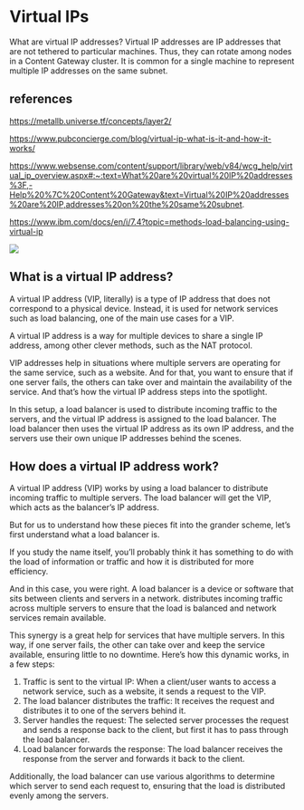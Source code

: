 # Virtual IPs

What are virtual IP addresses? Virtual IP addresses are IP addresses that are not tethered to particular machines. Thus, they can rotate among nodes in a Content Gateway cluster. It is common for a single machine to represent multiple IP addresses on the same subnet.

## references

<https://metallb.universe.tf/concepts/layer2/>

<https://www.pubconcierge.com/blog/virtual-ip-what-is-it-and-how-it-works/>

<https://www.websense.com/content/support/library/web/v84/wcg_help/virtual_ip_overview.aspx#:~:text=What%20are%20virtual%20IP%20addresses%3F,-Help%20%7C%20Content%20Gateway&text=Virtual%20IP%20addresses%20are%20IP,addresses%20on%20the%20same%20subnet>.

<https://www.ibm.com/docs/en/i/7.4?topic=methods-load-balancing-using-virtual-ip>

![](https://support.huaweicloud.com/intl/en-us/productdesc-vpc/en-us_image_0209608154.png)

## What is a virtual IP address?

A virtual IP address (VIP, literally) is a type of IP address that does not correspond to a physical device.  Instead, it is used for network services such as load balancing, one of the main use cases for a VIP.

A virtual IP address is a way for multiple devices to share a single IP address, among other clever methods, such as the NAT protocol.

VIP addresses help in situations where multiple servers are operating for the same service, such as a website. And for that, you want to ensure that if one server fails, the others can take over and maintain the availability of the service. And that’s how the virtual IP address steps into the spotlight.

In this setup, a load balancer is used to distribute incoming traffic to the servers, and the virtual IP address is assigned to the load balancer. The load balancer then uses the virtual IP address as its own IP address, and the servers use their own unique IP addresses behind the scenes.

## How does a virtual IP address work?

A virtual IP address (VIP) works by using a load balancer to distribute incoming traffic to multiple servers. The load balancer will get the VIP, which acts as the balancer’s IP address.  

But for us to understand how these pieces fit into the grander scheme, let’s first understand what a load balancer is.

If you study the name itself, you’ll probably think it has something to do with the load of information or traffic and how it is distributed for more efficiency.

And in this case, you were right. A load balancer is a device or software that sits between clients and servers in a network. distributes incoming traffic across multiple servers to ensure that the load is balanced and network services remain available.

This synergy is a great help for services that have multiple servers. In this way, if one server fails, the other can take over and keep the service available, ensuring little to no downtime. Here’s how this dynamic works, in a few steps:

1. Traffic is sent to the virtual IP: When a client/user wants to access a network service, such as a website, it sends a request to the VIP.
2. The load balancer distributes the traffic: It receives the request and distributes it to one of the servers behind it.
3. Server handles the request: The selected server processes the request and sends a response back to the client, but first it has to pass through the load balancer.
4. Load balancer forwards the response: The load balancer receives the response from the server and forwards it back to the client.

Additionally, the load balancer can use various algorithms to determine which server to send each request to, ensuring that the load is distributed evenly among the servers.
